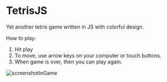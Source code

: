 # TetrisJS
Yet another tetris game written in JS with colorful design.

How to play:
  1. Hit play
  2. To move, use arrow keys on your computer or touch buttons.
  3. When game is over, then you can play again.

![screenshotInGame](https://user-images.githubusercontent.com/85333076/131153735-ca684e48-7f53-4657-a8b7-68f46d5ca207.png)

